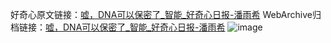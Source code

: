 好奇心原文链接：[嘘，DNA可以保密了_智能_好奇心日报-潘雨希](https://www.qdaily.com/articles/25.html)
WebArchive归档链接：[嘘，DNA可以保密了_智能_好奇心日报-潘雨希](http://web.archive.org/web/20180507165528/http://www.qdaily.com:80/articles/25.html)
![image](http://ww3.sinaimg.cn/large/007d5XDply1g3v2slielgj30u02ooe4o)